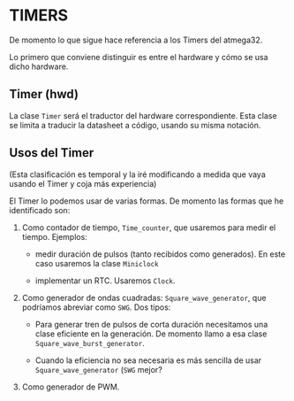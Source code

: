 # TIMERS

De momento lo que sigue hace referencia a los Timers del atmega32. 


Lo primero que conviene distinguir es entre el hardware y cómo se usa dicho
hardware.

## Timer (hwd)

La clase `Timer` será el traductor del hardware correspondiente. Esta clase se
limita a traducir la datasheet a código, usando su misma notación.

## Usos del Timer

(Esta clasificación es temporal y la iré modificando a medida que vaya usando
el Timer y coja más experiencia)

El Timer lo podemos usar de varias formas. De momento las formas que he
identificado son:

1. Como contador de tiempo, `Time_counter`, que usaremos para medir el tiempo.
   Ejemplos: 

    * medir duración de pulsos (tanto recibidos como generados). En este caso
      usaremos la clase `Miniclock`

    * implementar un RTC. Usaremos `Clock`.

2. Como generador de ondas cuadradas: `Square_wave_generator`, que podríamos
   abreviar como `SWG`. Dos tipos:

   * Para generar tren de pulsos de corta duración necesitamos una clase
     eficiente en la generación. De momento llamo a esa clase
     `Square_wave_burst_generator`.

   * Cuando la eficiencia no sea necesaria es más sencilla de usar 
     `Square_wave_generator` (`SWG` mejor?


3. Como generador de PWM. 



